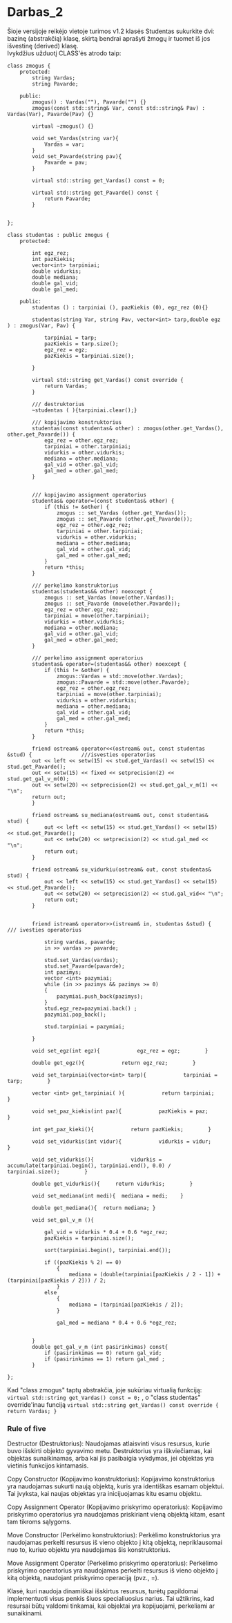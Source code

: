 # Darbas_2
Šioje versijoje reikėjo vietoje turimos v1.2 klasės Studentas sukurkite dvi: bazinę (abstrakčią) klasę, skirtą bendrai aprašyti žmogų ir tuomet iš jos išvestinę (derived) klasę.<br>
Ivykdžius užduotį CLASS'ės atrodo taip:

    class zmogus {
        protected:
            string Vardas;
            string Pavarde;

        public:
            zmogus() : Vardas(""), Pavarde("") {}
            zmogus(const std::string& Var, const std::string& Pav) : Vardas(Var), Pavarde(Pav) {}
    
            virtual ~zmogus() {}
    
            void set_Vardas(string var){
                Vardas = var;
            }
            void set_Pavarde(string pav){
                Pavarde = pav;
            }
    
            virtual std::string get_Vardas() const = 0;
    
            virtual std::string get_Pavarde() const {
                return Pavarde;
            }
    
            
    };
    
    class studentas : public zmogus {
        protected:
        
            int egz_rez;
            int pazKiekis;
            vector<int> tarpiniai;
            double vidurkis;
            double mediana;
            double gal_vid;
            double gal_med;
    
        public:
            studentas () : tarpiniai (), pazKiekis (0), egz_rez (0){}
    
            studentas(string Var, string Pav, vector<int> tarp,double egz ) : zmogus(Var, Pav) {
                
                tarpiniai = tarp;
                pazKiekis = tarp.size();
                egz_rez = egz;
                pazKiekis = tarpiniai.size();
    
            }
    
            virtual std::string get_Vardas() const override {
                return Vardas;
            }
             
            /// destruktorius
            ~studentas ( ){tarpiniai.clear();}
    
            /// kopijavimo konstruktorius
            studentas(const studentas& other) : zmogus(other.get_Vardas(), other.get_Pavarde()) {
                egz_rez = other.egz_rez;
                tarpiniai = other.tarpiniai;
                vidurkis = other.vidurkis;
                mediana = other.mediana;
                gal_vid = other.gal_vid;
                gal_med = other.gal_med;
            }
    
    
            /// kopijavimo assignment operatorius
            studentas& operator=(const studentas& other) {
                if (this != &other) {
                    zmogus :: set_Vardas (other.get_Vardas());
                    zmogus :: set_Pavarde (other.get_Pavarde());
                    egz_rez = other.egz_rez;
                    tarpiniai = other.tarpiniai;
                    vidurkis = other.vidurkis;
                    mediana = other.mediana;
                    gal_vid = other.gal_vid;
                    gal_med = other.gal_med;
                }
                return *this;
            }
    
            /// perkelimo konstruktorius
            studentas(studentas&& other) noexcept {
                zmogus :: set_Vardas (move(other.Vardas));
                zmogus :: set_Pavarde (move(other.Pavarde));
                egz_rez = other.egz_rez;
                tarpiniai = move(other.tarpiniai);
                vidurkis = other.vidurkis;
                mediana = other.mediana;
                gal_vid = other.gal_vid;
                gal_med = other.gal_med;
            }
    
            /// perkelimo assignment operatorius
            studentas& operator=(studentas&& other) noexcept {
                if (this != &other) {
                    zmogus::Vardas = std::move(other.Vardas);
                    zmogus::Pavarde = std::move(other.Pavarde);
                    egz_rez = other.egz_rez;
                    tarpiniai = move(other.tarpiniai);
                    vidurkis = other.vidurkis;
                    mediana = other.mediana;
                    gal_vid = other.gal_vid;
                    gal_med = other.gal_med;
                }
                return *this;
            }
    
            friend ostream& operator<<(ostream& out, const studentas &stud) {                ///isvesties operatorius
            out << left << setw(15) << stud.get_Vardas() << setw(15) << stud.get_Pavarde();
            out << setw(15) << fixed << setprecision(2) << stud.get_gal_v_m(0);
            out << setw(20) << setprecision(2) << stud.get_gal_v_m(1) << "\n";
            return out;
            }
    
            friend ostream& su_mediana(ostream& out, const studentas& stud) {
                out << left << setw(15) << stud.get_Vardas() << setw(15) << stud.get_Pavarde();
                out << setw(20) << setprecision(2) << stud.gal_med << "\n";
                return out;
            }
    
            friend ostream& su_vidurkiu(ostream& out, const studentas& stud) {
                out << left << setw(15) << stud.get_Vardas() << setw(15) << stud.get_Pavarde();
                out << setw(20) << setprecision(2) << stud.gal_vid<< "\n";
                return out;
            }
    
    
            friend istream& operator>>(istream& in, studentas &stud) {                      /// ivesties operatorius
                
                string vardas, pavarde;
                in >> vardas >> pavarde;
    
                stud.set_Vardas(vardas); 
                stud.set_Pavarde(pavarde);
                int pazimys;
                vector <int> pazymiai;
                while (in >> pazimys && pazimys >= 0)
                {
                    pazymiai.push_back(pazimys);
                }
                stud.egz_rez=pazymiai.back() ;
                pazymiai.pop_back();
    
                stud.tarpiniai = pazymiai;
    
            }
    
            void set_egz(int egz){            egz_rez = egz;        }
    
            double get_egz(){            return egz_rez;        }
    
            void set_tarpiniai(vector<int> tarp){            tarpiniai = tarp;        }
    
            vector <int> get_tarpiniai( ){            return tarpiniai;        }
    
            void set_paz_kiekis(int paz){            pazKiekis = paz;                 }
    
            int get_paz_kieki(){            return pazKiekis;        }
    
            void set_vidurkis(int vidur){            vidurkis = vidur;        }
    
            void set_vidurkis(){            vidurkis = accumulate(tarpiniai.begin(), tarpiniai.end(), 0.0) / tarpiniai.size();        }
    
            double get_vidurkis(){     return vidurkis;        }
    
            void set_mediana(int medi){  mediana = medi;    }
    
            double get_mediana(){  return mediana; }
    
            void set_gal_v_m (){
               
                gal_vid = vidurkis * 0.4 + 0.6 *egz_rez;
                pazKiekis = tarpiniai.size();
        
                sort(tarpiniai.begin(), tarpiniai.end());
    
                if ((pazKiekis % 2) == 0)
                    {
                        mediana = (double(tarpiniai[pazKiekis / 2 - 1]) + (tarpiniai[pazKiekis / 2])) / 2;
                    }
                else
                    {
                        mediana = (tarpiniai[pazKiekis / 2]);
                    }
    
                    gal_med = mediana * 0.4 + 0.6 *egz_rez;
                
    
            }
            double get_gal_v_m (int pasirinkimas) const{
                if (pasirinkimas == 0) return gal_vid;
                if (pasirinkimas == 1) return gal_med ;
            }
    
    };

Kad "class zmogus" taptų abstrakčia, joje sukūriau virtualią funkciją: ```virtual std::string get_Vardas() const = 0;``` , o "class studentas" override'inau funciją ```virtual std::string get_Vardas() const override {
            return Vardas;
        }```
### Rule of five
Destructor (Destruktorius): Naudojamas atlaisvinti visus resursus, kurie buvo išskirti objekto gyvavimo metu. Destruktorius yra iškviečiamas, kai objektas sunaikinamas, arba kai jis pasibaigia vykdymas, jei objektas yra vietinis funkcijos kintamasis.<br>

Copy Constructor (Kopijavimo konstruktorius): Kopijavimo konstruktorius yra naudojamas sukurti naują objektą, kuris yra identiškas esamam objektui. Tai įvyksta, kai naujas objektas yra inicijuojamas kitu esamu objektu.<br>

Copy Assignment Operator (Kopijavimo priskyrimo operatorius): Kopijavimo priskyrimo operatorius yra naudojamas priskiriant vieną objektą kitam, esant tam tikroms sąlygoms.<br>

Move Constructor (Perkėlimo konstruktorius): Perkėlimo konstruktorius yra naudojamas perkelti resursus iš vieno objekto į kitą objektą, nepriklausomai nuo to, kuriuo objektu yra naudojamas šis konstruktorius.<br>

Move Assignment Operator (Perkėlimo priskyrimo operatorius): Perkėlimo priskyrimo operatorius yra naudojamas perkelti resursus iš vieno objekto į kitą objektą, naudojant priskyrimo operaciją (pvz., =).<br>

Klasė, kuri naudoja dinamiškai išskirtus resursus, turėtų papildomai implementuoti visus penkis šiuos specialiuosius narius. Tai užtikrins, kad resursai būtų valdomi tinkamai, kai objektai yra kopijuojami, perkeliami ar sunaikinami.<br>
